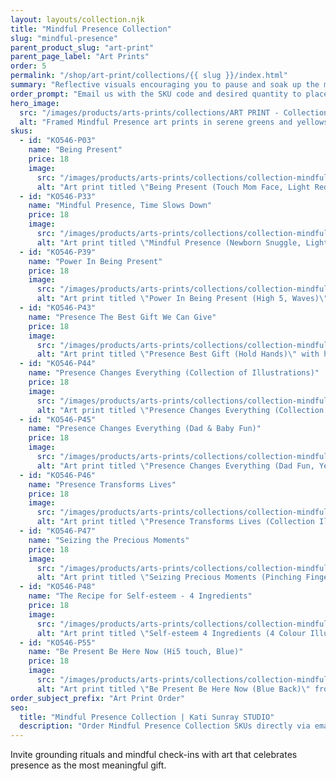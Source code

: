 ```yaml
---
layout: layouts/collection.njk
title: "Mindful Presence Collection"
slug: "mindful-presence"
parent_product_slug: "art-print"
parent_page_label: "Art Prints"
order: 5
permalink: "/shop/art-print/collections/{{ slug }}/index.html"
summary: "Reflective visuals encouraging you to pause and soak up the moment."
order_prompt: "Email us with the SKU code and desired quantity to place your order."
hero_image:
  src: "/images/products/arts-prints/collections/ART PRINT - Collection ‘Mindful Presence’.jpg"
  alt: "Framed Mindful Presence art prints in serene greens and yellows."
skus:
  - id: "KO546-P03"
    name: "Being Present"
    price: 18
    image:
      src: "/images/products/arts-prints/collections/collection-mindful-presence/KO546-P03_Art print 8.5x11_Collection Mindful Presence_Being present - touch mom face - light red.jpg"
      alt: "Art print titled \"Being Present (Touch Mom Face, Light Red)\" from the Mindful Presence Collection."
  - id: "KO546-P33"
    name: "Mindful Presence, Time Slows Down"
    price: 18
    image:
      src: "/images/products/arts-prints/collections/collection-mindful-presence/KO546-P33_Art print 8.5x11_Collection Mindful Presence_Mindful Presence - Newborn Snuggle - Light Green.jpg"
      alt: "Art print titled \"Mindful Presence (Newborn Snuggle, Light Green)\" from the Mindful Presence Collection."
  - id: "KO546-P39"
    name: "Power In Being Present"
    price: 18
    image:
      src: "/images/products/arts-prints/collections/collection-mindful-presence/KO546-P39_Art print 8.5x11_Collection Mindful Presence_Power In Being Present - High 5 - Waves.jpg"
      alt: "Art print titled \"Power In Being Present (High 5, Waves)\" from the Mindful Presence Collection."
  - id: "KO546-P43"
    name: "Presence The Best Gift We Can Give"
    price: 18
    image:
      src: "/images/products/arts-prints/collections/collection-mindful-presence/KO546-P43_Art print 8.5x11_Collection Mindful Presence_Presence best gift_hold hands_wave.jpg"
      alt: "Art print titled \"Presence Best Gift (Hold Hands)\" with hold hands wave illustration."
  - id: "KO546-P44"
    name: "Presence Changes Everything (Collection of Illustrations)"
    price: 18
    image:
      src: "/images/products/arts-prints/collections/collection-mindful-presence/KO546-P44_Art print 8.5x11_Collection Mindful Presence_Presence changes everything -  collection illus - yellow.jpg"
      alt: "Art print titled \"Presence Changes Everything (Collection Illus, Yellow)\" from the Mindful Presence Collection."
  - id: "KO546-P45"
    name: "Presence Changes Everything (Dad & Baby Fun)"
    price: 18
    image:
      src: "/images/products/arts-prints/collections/collection-mindful-presence/KO546-P45_Art print 8.5x11_Collection Mindful Presence_Presence changes everything -  Dad fun  - yellow.jpg"
      alt: "Art print titled \"Presence Changes Everything (Dad Fun, Yellow)\" from the Mindful Presence Collection."
  - id: "KO546-P46"
    name: "Presence Transforms Lives"
    price: 18
    image:
      src: "/images/products/arts-prints/collections/collection-mindful-presence/KO546-P46_Art print 8.5x11_Collection Mindful Presence_Presence transforms lives -  collection illus - green back.jpg"
      alt: "Art print titled \"Presence Transforms Lives (Collection Illus, Green Back)\" from the Mindful Presence Collection."
  - id: "KO546-P47"
    name: "Seizing the Precious Moments"
    price: 18
    image:
      src: "/images/products/arts-prints/collections/collection-mindful-presence/KO546-P47_Art print 8.5x11_Collection Mindful Presence_Seizing precious moments_Pinching fingers_white.jpg"
      alt: "Art print titled \"Seizing Precious Moments (Pinching Fingers)\" with pinching fingers white illustration."
  - id: "KO546-P48"
    name: "The Recipe for Self-esteem - 4 Ingredients"
    price: 18
    image:
      src: "/images/products/arts-prints/collections/collection-mindful-presence/KO546-P48_Art print 8.5x11_Collection Mindful Presence_Self-esteem 4 ingredients - 4 colour illus_yellow.jpg"
      alt: "Art print titled \"Self-esteem 4 Ingredients (4 Colour Illus)\" with yellow illustration."
  - id: "KO546-P55"
    name: "Be Present Be Here Now (Hi5 touch, Blue)"
    price: 18
    image:
      src: "/images/products/arts-prints/collections/collection-mindful-presence/KO546-P55_Art print 8.5x11_Collection Mindful Presence_Be present Be here Now - blue back.jpg"
      alt: "Art print titled \"Be Present Be Here Now (Blue Back)\" from the Mindful Presence Collection."
order_subject_prefix: "Art Print Order"
seo:
  title: "Mindful Presence Collection | Kati Sunray STUDIO"
  description: "Order Mindful Presence Collection SKUs directly via email."
---
```


Invite grounding rituals and mindful check-ins with art that celebrates presence as the most meaningful gift.


